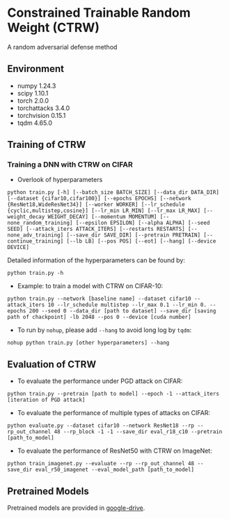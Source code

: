 # Constrained Trainable Random Weight (CTRW)
A random adversarial defense method
## Environment

* numpy                    1.24.3
* scipy                    1.10.1
* torch                    2.0.0
* torchattacks             3.4.0
* torchvision              0.15.1
* tqdm                     4.65.0

## Training of CTRW

### Training a DNN with CTRW on CIFAR

* Overlook of hyperparameters

```
python train.py [-h] [--batch_size BATCH_SIZE] [--data_dir DATA_DIR] [--dataset {cifar10,cifar100}] [--epochs EPOCHS] [--network {ResNet18,WideResNet34}] [--worker WORKER] [--lr_schedule {cyclic,multistep,cosine}] [--lr_min LR_MIN] [--lr_max LR_MAX] [--weight_decay WEIGHT_DECAY] [--momentum MOMENTUM] [--none_random_training] [--epsilon EPSILON] [--alpha ALPHA] [--seed SEED] [--attack_iters ATTACK_ITERS] [--restarts RESTARTS] [--none_adv_training] [--save_dir SAVE_DIR] [--pretrain PRETRAIN] [--continue_training] [--lb LB] [--pos POS] [--eot] [--hang] [--device DEVICE]
```

Detailed information of the hyperparameters can be found by:

```
python train.py -h
```

* Example: to train a model with CTRW on CIFAR-10:

```
python train.py --network [baseline name] --dataset cifar10 --attack_iters 10 --lr_schedule multistep --lr_max 0.1 --lr_min 0. --epochs 200 --seed 0 --data_dir [path to dataset] --save_dir [saving path of chackpoint] -lb 2048 --pos 0 --device [cuda number]
```

* To run by `nohup`, please add `--hang` to avoid long log by `tqdm`:

```
nohup python train.py [other hyperparameters] --hang
```

## Evaluation of CTRW

* To evaluate the performance under PGD attack on CIFAR:

```
python train.py --pretrain [path to model] --epoch -1 --attack_iters [iteration of PGD attack]
```


* To evaluate the performance of multiple types of attacks on CIFAR:

```
python evaluate.py --dataset cifar10 --network ResNet18 --rp --rp_out_channel 48 --rp_block -1 -1 --save_dir eval_r18_c10 --pretrain [path_to_model]
```

* To evaluate the performance of ResNet50 with CTRW on ImageNet:

```
python train_imagenet.py --evaluate --rp --rp_out_channel 48 --save_dir eval_r50_imagenet --eval_model_path [path_to_model]
```

## Pretrained Models
Pretrained models are provided in [google-drive](https://drive.google.com/drive/folders/1-MbjFfUo-RjGe9_i1xlqQKHSkV0lABTC?usp=sharing).